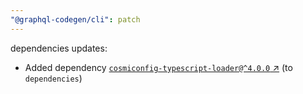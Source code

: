 ```yaml
---
"@graphql-codegen/cli": patch
---
```


dependencies updates: 

- Added dependency [`cosmiconfig-typescript-loader@^4.0.0` ↗︎](https://www.npmjs.com/package/cosmiconfig-typescript-loader/v/null) (to `dependencies`)
